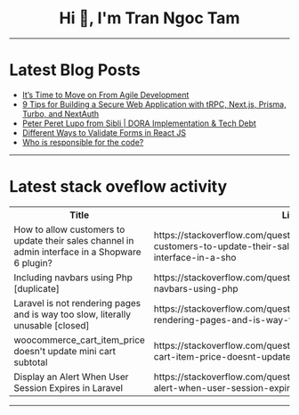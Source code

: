 <h1 align="center">Hi 👋, I'm Tran Ngoc Tam</h1>

---

# Latest Blog Posts 
<!-- BLOG-POST-LIST:START -->
- [It’s Time to Move on From Agile Development](https://dev.to/safdarali/its-time-to-move-on-from-agile-development-emp)
- [9 Tips for Building a Secure Web Application with tRPC, Next.js, Prisma, Turbo, and NextAuth](https://dev.to/ktmouk/9-tips-for-building-a-secure-web-application-with-trpc-nextjs-prisma-turbo-and-nextauth-55l2)
- [Peter Peret Lupo from Sibli | DORA Implementation &amp; Tech Debt](https://dev.to/grocto/peter-peret-lupo-from-sibli-dora-implementation-tech-debt-4k60)
- [Different Ways to Validate Forms in React JS](https://dev.to/muhammedshamal/different-ways-to-validate-forms-in-react-js-563j)
- [Who is responsible for the code?](https://dev.to/developerslife/who-is-responsible-for-the-code-4nnn)
<!-- BLOG-POST-LIST:END -->

---

# Latest stack oveflow activity
<table>
  <tr><th>Title</th><th>Link</th></tr>
  <!-- STACKOVERFLOW:START --><tr><td>How to allow customers to update their sales channel in admin interface in a Shopware 6 plugin?</td><td>https://stackoverflow.com/questions/78798348/how-to-allow-customers-to-update-their-sales-channel-in-admin-interface-in-a-sho</td></tr><tr><td>Including navbars using Php [duplicate]</td><td>https://stackoverflow.com/questions/78798203/including-navbars-using-php</td></tr><tr><td>Laravel is not rendering pages and is way too slow, literally unusable [closed]</td><td>https://stackoverflow.com/questions/78798084/laravel-is-not-rendering-pages-and-is-way-too-slow-literally-unusable</td></tr><tr><td>woocommerce_cart_item_price doesn&#39;t update mini cart subtotal</td><td>https://stackoverflow.com/questions/78798034/woocommerce-cart-item-price-doesnt-update-mini-cart-subtotal</td></tr><tr><td>Display an Alert When User Session Expires in Laravel</td><td>https://stackoverflow.com/questions/78797956/display-an-alert-when-user-session-expires-in-laravel</td></tr><!-- STACKOVERFLOW:END -->
</table>

---


